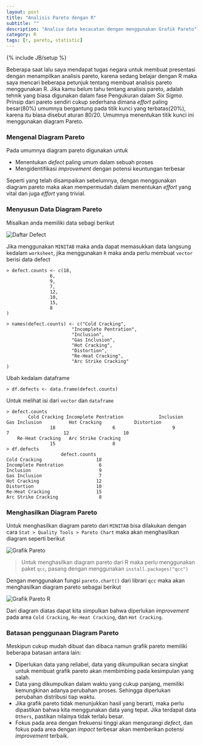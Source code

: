 ```yaml
---
layout: post
title: "Analisis Pareto dengan R"
subtitle: ""
description: "Analisa data kecacatan dengan menggunakan Grafik Pareto"
category: R
tags: [r, pareto, statistic]
---
```

{% include JB/setup %}

Beberapa saat lalu saya mendapat tugas negara untuk membuat presentasi dengan menampilkan analisis pareto, karena sedang belajar dengan R maka saya mencari beberapa petunjuk tentang membuat analisis pareto menggunakan R. Jika kamu belum tahu tentang analisis pareto, adalah tehnik yang biasa digunakan dalam fase Pengukuran dalam _Six Sigma_. Prinsip dari pareto sendiri cukup sederhana dimana _effort_ paling besar(80%) umumnya bergantung pada titik kunci yang terbatas(20%), karena itu biasa disebut aturan 80/20. Umumnya menentukan titik kunci ini menggunakan diagram Pareto.  


### Mengenal Diagram Pareto
Pada umumnya diagram pareto digunakan untuk 

- Menentukan _defect_ paling umum dalam sebuah proses  
- Mengidentifikasi _improvement_ dengan potensi keuntungan terbesar

Seperti yang telah disampaikan sebelumnya, dengan menggunakan diagram pareto maka akan mempermudah dalam menentukan _effort_ yang vital dan juga _effort_ yang trivial. 


### Menyusun Data Diagram Pareto
Misalkan anda memiliki data sebagi berikut  

<img src="{{ site.baseurl }}/img/defect.png" class="img-responsive" alt="Daftar Defect">

Jika menggunakan `MINITAB` maka anda dapat memasukkan data langsung kedalam `worksheet`, jika menggunakan `R` maka anda perlu membuat `vector` berisi data defect

    > defect.counts <- c(18,
                    6,
                    9,
                    7,
                    12,
                    10,
                    15,
                    8
    )

    > names(defect.counts) <- c("Cold Cracking",
                            "Incomplete Pentration",
                            "Inclusion",
                            "Gas Inclusion",
                            "Hot Cracking",
                            "Distortion",
                            "Re-Heat Cracking",
                            "Arc Strike Cracking"
    )

Ubah kedalam dataframe

    > df.defects <- data.frame(defect.counts)

Untuk melihat isi dari `vector` dan `dataframe`

    > defect.counts
            Cold Cracking Incomplete Pentration             Inclusion         Gas Inclusion          Hot Cracking            Distortion 
                    18                     6                     9                     7                    12                    10 
        Re-Heat Cracking   Arc Strike Cracking 
                    15                     8 
    > df.defects
                        defect.counts
    Cold Cracking                    18
    Incomplete Pentration             6
    Inclusion                         9
    Gas Inclusion                     7
    Hot Cracking                     12
    Distortion                       10
    Re-Heat Cracking                 15
    Arc Strike Cracking               8


### Menghasilkan Diagram Pareto
Untuk menghasilkan diagram pareto dari `MINITAB` bisa dilakukan dengan cara `Stat > Quality Tools > Pareto Chart` maka akan menghasilkan diagram seperti berikut

<img src="{{ site.baseurl }}/img/pareto-chart.png" class="img-responsive" alt="Grafik Pareto">

> Untuk menghasilkan diagram pareto dari R maka perlu menggunakan paket `qcc`, pasang dengan menggunakan `install.packages("qcc")`

Dengan menggunakan fungsi `pareto.chart()` dari librari `qcc` maka akan menghasilkan diagram pareto sebagai berikut

<img src="{{ site.baseurl }}/img/pareto-chart-r.png" class="img-responsive" alt="Grafik Pareto R">

Dari diagram diatas dapat kita simpulkan bahwa diperlukan _improvement_ pada area `Cold Cracking`, `Re-Heat Cracking`, dan `Hot Cracking`.


### Batasan penggunaan Diagram Pareto
Meskipun cukup mudah dibuat dan dibaca namun grafik pareto memiliki beberapa batasan antara lain:

- Diperlukan data yang reliabel, data yang dikumpulkan secara singkat untuk membuat grafik pareto akan membimbing pada kesimpulan yang salah.  
- Data yang dikumpulkan dalam waktu yang cukup panjang, memiliki kemungkinan adanya perubahan proses. Sehingga diperlukan perubahan distribusi tiap waktu.  
- Jika grafik pareto tidak menunjukkan hasil yang berarti, maka perlu dipastikan bahwa kita menggunakan data yang tepat. Jika terdapat data `Others`, pastikan nilainya tidak terlalu besar.  
- Fokus pada area dengan frekuensi tinggi akan mengurangi _defect_, dan fokus pada area dengan _impact_ terbesar akan memberikan potensi _improvement_ terbaik.  